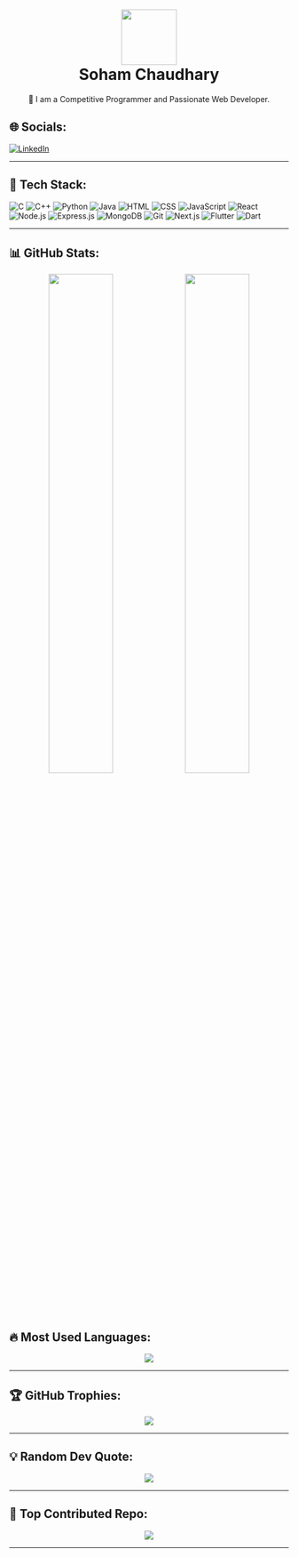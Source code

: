 <h1 align="center"> 
  <img src="[https://avatars.githubusercontent.com/u/your-profile-id](https://github.com/account)" width="100px"><br/>
  Soham Chaudhary
</h1>
<p align="center">
  🚀 I am a Competitive Programmer and Passionate Web Developer.
</p>

## 🌐 Socials:
[![LinkedIn](https://img.shields.io/badge/LinkedIn-0077B5?style=for-the-badge&logo=linkedin&logoColor=white)]([(https://www.linkedin.com/in/soham-chaudhary-a6b384253/)])

---

## 🚀 Tech Stack:
![C](https://img.shields.io/badge/C-00599C?style=flat&logo=c&logoColor=white)
![C++](https://img.shields.io/badge/C++-00599C?style=flat&logo=c%2B%2B&logoColor=white)
![Python](https://img.shields.io/badge/Python-3776AB?style=flat&logo=python&logoColor=white)
![Java](https://img.shields.io/badge/Java-ED8B00?style=flat&logo=openjdk&logoColor=white)
![HTML](https://img.shields.io/badge/HTML-E34F26?style=flat&logo=html5&logoColor=white)
![CSS](https://img.shields.io/badge/CSS-1572B6?style=flat&logo=css3&logoColor=white)
![JavaScript](https://img.shields.io/badge/JavaScript-F7DF1E?style=flat&logo=javascript&logoColor=black)
![React](https://img.shields.io/badge/React-20232A?style=flat&logo=react&logoColor=61DAFB)
![Node.js](https://img.shields.io/badge/Node.js-43853D?style=flat&logo=node.js&logoColor=white)
![Express.js](https://img.shields.io/badge/Express.js-404D59?style=flat)
![MongoDB](https://img.shields.io/badge/MongoDB-4EA94B?style=flat&logo=mongodb&logoColor=white)
![Git](https://img.shields.io/badge/Git-F05032?style=flat&logo=git&logoColor=white)
![Next.js](https://img.shields.io/badge/Next.js-000000?style=flat&logo=next.js&logoColor=white)
![Flutter](https://img.shields.io/badge/Flutter-02569B?style=flat&logo=flutter&logoColor=white)
![Dart](https://img.shields.io/badge/Dart-0175C2?style=flat&logo=dart&logoColor=white)

---

## 📊 GitHub Stats:
<p align="center">
  <img width="48%" src="https://github-readme-stats.vercel.app/api?username=soham04010&show_icons=true&theme=tokyonight" />
  <img width="48%" src="https://github-readme-streak-stats.herokuapp.com/?user=soham04010&theme=tokyonight" />
</p>

## 🔥 Most Used Languages:
<p align="center">
  <img src="https://github-readme-stats.vercel.app/api/top-langs/?username=soham04010&layout=compact&theme=tokyonight"/>
</p>

---

## 🏆 GitHub Trophies:
<p align="center">
  <img src="https://github-profile-trophy.vercel.app/?username=soham04010&theme=radical&margin-w=10&no-frame=true" />
</p>

---

## 💡 Random Dev Quote:
<p align="center">
  <img src="https://quotes-github-readme.vercel.app/api?type=horizontal&theme=radical" />
</p>

---

## 📌 Top Contributed Repo:
<p align="center">
  <img src="https://github-contributor-stats.vercel.app/api?username=soham04010&theme=tokyonight"/>
</p>

---
